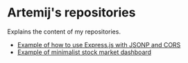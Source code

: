 # Artemij's repositories

Explains the content of my repositories.

+ [Example of how to use Express.js with JSONP and CORS](https://github.com/fedosejev/express-jsonp-cors)
+ [Example of minimalist stock market dashboard](https://github.com/fedosejev/stock-market-dashboard)

